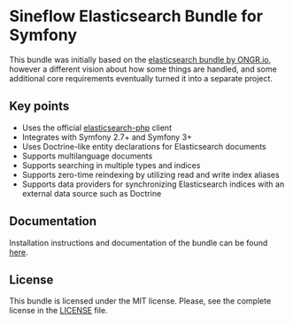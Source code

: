 # Sineflow Elasticsearch Bundle for Symfony

This bundle was initially based on the [elasticsearch bundle by ONGR.io](https://github.com/ongr-io/ElasticsearchBundle), however a different vision about how some things are handled, and some additional core requirements eventually turned it into a separate project.

## Key points

- Uses the official [elasticsearch-php](https://github.com/elastic/elasticsearch-php) client
- Integrates with Symfony 2.7+ and Symfony 3+
- Uses Doctrine-like entity declarations for Elasticsearch documents
- Supports multilanguage documents
- Supports searching in multiple types and indices
- Supports zero-time reindexing by utilizing read and write index aliases
- Supports data providers for synchronizing Elasticsearch indices with an external data source such as Doctrine

## Documentation

Installation instructions and documentation of the bundle can be found [here](Resources/doc/index.md).
 
## License

This bundle is licensed under the MIT license. Please, see the complete license in the [LICENSE](LICENSE) file.